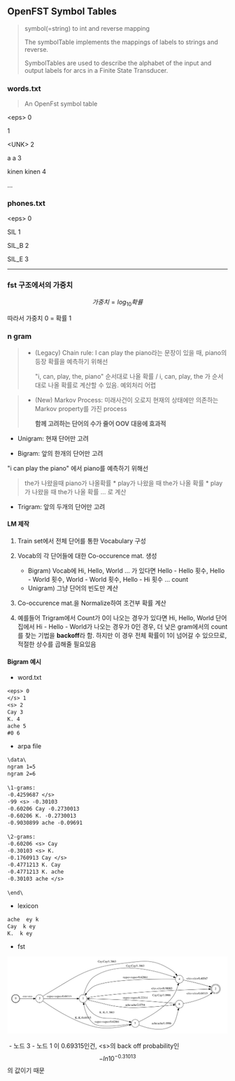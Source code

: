 ## OpenFST Symbol Tables

> symbol(=string) to int and reverse mapping
>
> The symbolTable implements the mappings of labels to strings and reverse.
>
> SymbolTables are used to describe the alphabet of the input and output labels for arcs in a Finite State Transducer.



### words.txt

> An OpenFst symbol table

<eps\> 0

<!SIL\> 1

<UNK\> 2

a a 3

kinen kinen 4

…



### phones.txt

<eps\> 0

SIL 1

SIL_B 2

SIL_E 3







------

### fst 구조에서의 가중치

$$
가중치 =log_{10}{확률}
$$

따라서 가중치 0 = 확률 1





### n gram

> - (Legacy) Chain rule: I can play the piano라는 문장이 있을 때, piano의 등장 확률을 예측하기 위해선
>
>   "i, can, play, the, piano" 순서대로 나올 확률 / i, can, play, the 가 순서대로 나올 확률로 계산할 수 있음. 예외처리 어렵



> - (New) Markov Process: 미래사건이 오로지 현재의 상태에만 의존하는 Markov property를 가진 process
>
>   **함께 고려하는 단어의 수가 줄어 OOV 대응에 효과적**



- Unigram: 현재 단어만 고려

- Bigram: 앞의 한개의 단어만 고려

"i can play the piano" 에서 piano를 예측하기 위해선

> the가 나왔을때 piano가 나올확률 * play가 나왔을 때 the가 나올 확률 \* play가 나왔을 때 the가  나올 확률 … 로 계산

- Trigram: 앞의 두개의 단어만 고려

  

#### LM 제작

1. Train set에서 전체 단어를 통한 Vocabulary 구성
2. Vocab의 각 단어들에 대한 Co-occurence mat. 생성
   - Bigram) Vocab에 Hi, Hello, World … 가 있다면 Hello - Hello 횟수, Hello - World 횟수, World - World 횟수, Hello - Hi 횟수 … count
   - Unigram) 그냥 단어의 빈도만 계산
3. Co-occurence mat.을 Normalize하여 조건부 확률 계산



4. 예를들어 Trigram에서 Count가 0이 나오는 경우가 있다면 Hi, Hello, World 단어집에서 Hi - Hello - World가 나오는 경우가 0인 경우, 더 낮은 gram에서의 count를 찾는 기법을 **backoff**라 함. 하지만 이 경우 전체 확률이 1이 넘어갈 수 있으므로, 적절한 상수를 곱해줄 필요있음





#### Bigram 예시

- word.txt

```
<eps> 0
</s> 1
<s> 2
Cay 3
K. 4
ache 5
#0 6
```



- arpa file

```
\data\
ngram 1=5
ngram 2=6
 
\1-grams:
-0.4259687 </s>
-99 <s> -0.30103
-0.60206 Cay -0.2730013
-0.60206 K. -0.2730013
-0.9030899 ache -0.09691
 
\2-grams:
-0.60206 <s> Cay
-0.30103 <s> K.
-0.1760913 Cay </s>
-0.4771213 K. Cay
-0.4771213 K. ache
-0.30103 ache </s>
 
\end\
```

- lexicon

```
ache  ey k
Cay  k ey
K.  k ey
```

- fst

![](./img/chanhyun1.png)

​		- 노드 3 - 노드 1 이 0.69315인건, <s\>의 back off probability인 
$$
-ln{10^{-0.31013}}
$$
​			의 값이기 때문



